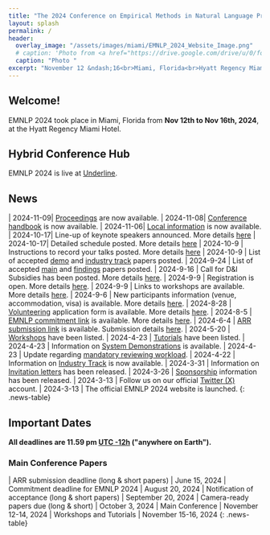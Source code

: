 ```yaml
---
title: "The 2024 Conference on Empirical Methods in Natural Language Processing"
layout: splash
permalink: /
header:
  overlay_image: "/assets/images/miami/EMNLP_2024_Website_Image.png"
  # caption: 'Photo from <a href="https://drive.google.com/drive/u/0/folders/10XXSEjTNDmrwU0tqL58la1n3YlE-g4V8">EMNLP 2024 Website Image.png</a> '
  caption: "Photo "
excerpt: "November 12 &ndash;16<br>Miami, Florida<br>Hyatt Regency Miami Hotel"
---
```


## Welcome!
EMNLP 2024 took place in Miami, Florida from **Nov 12th to Nov 16th, 2024**, at the Hyatt Regency Miami Hotel.

## Hybrid Conference Hub
EMNLP 2024 is live at [Underline](https://underline.io/events/469/reception).


## News
<style>
.news-table { font-size: .9em; table-layout: fixed; }
.news-table tr td:nth-child(1) { font-weight: bold; width: 10em; }
</style>
| 2024-11-09| [Proceedings](https://aclanthology.org/events/emnlp-2024/) are now available.
| 2024-11-08| [Conference handbook](https://github.com/acl-org/emnlp-2024/raw/refs/heads/main/downloads/EMNLP_2024_Handbook_digital.pdf) is now available.
| 2024-11-06| [Local information](https://docs.google.com/document/d/1VuQIOj0a19D1eBzLSnzZbCFsPVvwu4zCQzHUdLvj7HQ/edit?tab=t.0#heading=h.41vfahy7mi7u) is now available.
| 2024-10-17| Line-up of keynote speakers announced. More details [here](/program/keynotes)
| 2024-10-17| Detailed schedule posted. More details [here](/program) 
| 2024-10-9 | Instructions to record your talks posted. More details [here](/participants)
| 2024-10-9 | List of accepted [demo](/program/demo) and [industry track](/program/industry) papers posted. 
| 2024-9-24 | List of accepted [main](/program/accepted_main_conference) and [findings](/program/accepted_findings) papers posted. 
| 2024-9-16 | Call for D&I Subsidies has been posted. More details [here](/calls/subsidies).
| 2024-9-9 | Registration is open. More details [here](/registration).
| 2024-9-9 | Links to workshops are available. More details [here](/program/workshops).
| 2024-9-6 | New participants information (venue, accommodation, visa) is available. More details [here](/participants).
| 2024-8-28 | [Volunteering](https://forms.gle/2kVSJGP6NLuXMgnv7) application form is available. More details [here](/volunteers).
| 2024-8-5 | [EMNLP commitment link](https://openreview.net/group?id=EMNLP/2024/Conference) is available. More details [here](calls/main_conference_papers).
| 2024-6-4 | [ARR submission link](https://openreview.net/group?id=aclweb.org/ACL/ARR/2024/June#tab-your-consoles) is available. Submission details [here](calls/main_conference_papers).
| 2024-5-20 | [Workshops](program/workshops) have been listed.
| 2024-4-23 | [Tutorials](program/tutorials) have been listed.
| 2024-4-23 | Information on [System Demonstrations](calls/demos) is available.
| 2024-4-23 | Update regarding [mandatory reviewing workload](calls/main_conference_papers/#mandatory-reviewing-workload-new).
| 2024-4-22 | Information on [Industry Track](/calls/industry_track) is now available.
| 2024-3-31 | Information on [Invitation letters](/participants/#invitation-letters) has been released.
| 2024-3-26 | [Sponsorship](/sponsors/) information has been released.
| 2024-3-13 | Follow us on our official [Twitter (X)](https://twitter.com/emnlpmeeting) account.
| 2024-3-13 | The official EMNLP 2024 website is launched.
{: .news-table}

<!-- ## BLOG POSTS 

<style>
.news-table { font-size: .9em; table-layout: fixed;}
.news-table tr td:nth-child(1) { font-weight: bold; width: 10em; }
</style>
| 2024-3-17 | [EMNLP 2024 Blog](/blog/)
{: .news-table}
 -->
<!-- [Older BLOG POSTS](/blog/){: .btn .btn--info}
{: .text-center} -->


## Important Dates
<b>All deadlines are 11.59 pm <a target="_blank" href="https://www.timeanddate.com/time/zone/timezone/utc-12">UTC -12h</a> ("anywhere on Earth").</b>

### Main Conference Papers
<style>
.news-table { font-size: .9em; table-layout: fixed;}
.news-table tr td:nth-child(1) { font-weight: bold; width: 10em; }
</style>
| ARR submission deadline (long & short papers) | June 15, 2024
| Commitment deadline for EMNLP 2024 | August 20, 2024
| Notification of acceptance (long & short papers) | September 20, 2024
| Camera-ready papers due (long & short) | October 3, 2024
| Main Conference | November 12-14, 2024
| Workshops and Tutorials | November 15-16, 2024
{: .news-table}


